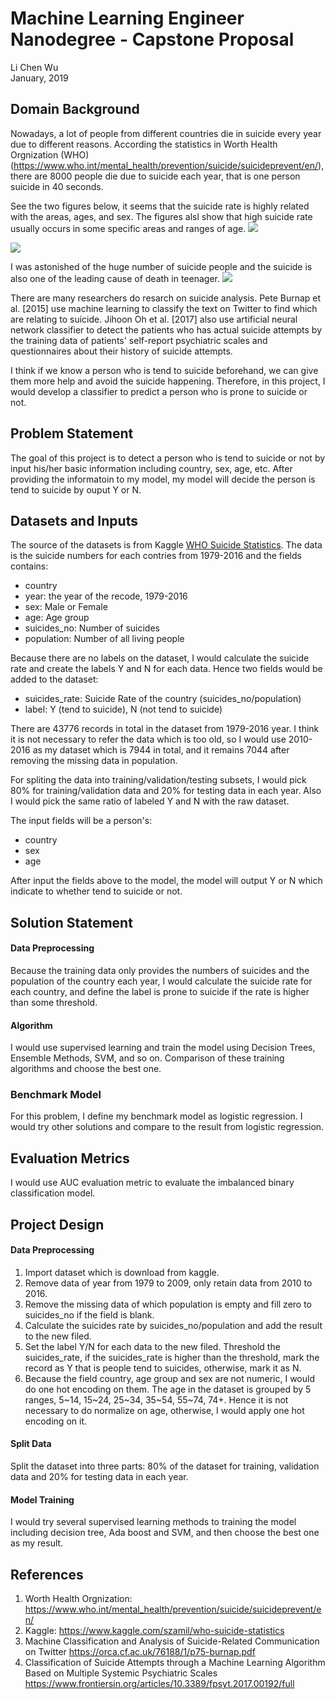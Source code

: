 # Machine Learning Engineer Nanodegree - Capstone Proposal
Li Chen Wu  
January, 2019

## Domain Background
Nowadays, a lot of people from different countries die in suicide every year due to different reasons. According the statistics in Worth Health Orgnization (WHO)(https://www.who.int/mental_health/prevention/suicide/suicideprevent/en/), there are 8000 people die due to suicide each year, that is one person suicide in 40 seconds. 

See the two figures below, it seems that the suicide rate is highly related with the areas, ages, and sex. The figures alsl show that high suicide rate usually occurs in some specific areas and ranges of age.
<img src="https://www.who.int/mental_health/suicide-prevention/Global_AS_suicide_rates_bothsexes_2016.png">

<img src="https://www.who.int/mental_health/suicide-prevention/globally_in_young_people_2016.JPG">

I was astonished of the huge number of suicide people and the suicide is also one of the leading cause of death in teenager.
<img src="https://www.who.int/mental_health/suicide-prevention/15_29_years_death_leading_causes_2016.JPG">

There are many researchers do resarch on suicide analysis. Pete Burnap et al. [2015] use machine learning to classify the text on Twitter to find which are relating to suicide. Jihoon Oh et al. [2017] also use 
artificial neural network classifier to detect the patients who has actual suicide attempts by the training data of patients' self-report psychiatric scales and questionnaires about their history of suicide attempts. 

I think if we know a person who is tend to  suicide beforehand, we can give them more help and avoid the suicide happening. Therefore, in this project, I would develop a classifier to predict a person who is prone to suicide or not.

## Problem Statement

The goal of this project is to detect a person who is tend to suicide or not by input his/her basic information including country, sex, age, etc. After providing the informatoin to my model, my model will decide the person is tend to suicide by ouput Y or N.

## Datasets and Inputs
The source of the datasets is from Kaggle [WHO Suicide Statistics](https://www.kaggle.com/szamil/who-suicide-statistics). The data is the suicide numbers for each contries from 1979-2016 and the fields contains:

* country
* year: the year of the recode, 1979-2016
* sex: Male or Female
* age: Age group
* suicides_no: Number of suicides
* population: Number of all living people

Because there are no labels on the dataset, I would calculate the suicide rate and create the labels Y and N for each data. Hence two fields would be added to the dataset:
* suicides_rate: Suicide Rate of the country (suicides_no/population)
* label: Y (tend to suicide), N (not tend to suicide)

There are 43776 records in total in the dataset from 1979-2016 year. I think it is not necessary to refer the data which is too old, so I would use 2010-2016 as my dataset which is 7944 in total, and it remains 7044 after removing the missing data in population. 

For spliting the data into training/validation/testing subsets, I would pick 80% for training/validation data and 20% for testing data in each year. Also I would pick the same ratio of labeled Y and N with the raw dataset.

The input fields will be a person's:
* country
* sex
* age

After input the fields above to the model, the model will output Y or N which indicate to whether tend to suicide or not.

## Solution Statement
#### Data Preprocessing
Because the training data only provides the numbers of suicides and the population of the country each year, I would calculate the suicide rate for each country, and define the label is prone to suicide if the rate is higher than some threshold.

#### Algorithm
I would use supervised learning and train the model using 
Decision Trees, Ensemble Methods, SVM, and so on. Comparison of these training algorithms and choose the best one.

### Benchmark Model
For this problem, I define my benchmark model as logistic regression. I would try other solutions and compare to the result from logistic regression.

## Evaluation Metrics
I would use AUC evaluation metric to evaluate the imbalanced binary classification model.

## Project Design
#### Data Preprocessing
1. Import dataset which is download from kaggle.
2. Remove data of year from 1979 to 2009, only retain data from 2010 to 2016.
3. Remove the missing data of which population is empty and fill zero to suicides_no if the field is blank.
4. Calculate the suicides rate by suicides_no/population and add the result to the new filed.
5. Set the label Y/N for each data to the new filed.
Threshold the suicides_rate, if the suicides_rate is higher than the threshold, mark the record as Y that is people tend to suicides, otherwise, mark it as N.
6. Because the field country, age group and sex are not numeric, I would do one hot encoding on them.
The age in the dataset is grouped by 5 ranges, 5~14, 15~24, 25~34, 35~54, 55~74, 74+. Hence it is not necessary to do normalize on age, otherwise, I would apply one hot encoding on it.

#### Split Data
Split the dataset into three parts: 80% of the dataset for training, validation data and 20% for testing data in each year.

#### Model Training
I would try several supervised learning methods to training the model including decision tree, Ada boost and SVM, and then choose the best one as my result.

## References
1. Worth Health Orgnization: https://www.who.int/mental_health/prevention/suicide/suicideprevent/en/
2. Kaggle: https://www.kaggle.com/szamil/who-suicide-statistics
3. Machine Classification and Analysis of Suicide-Related Communication on Twitter
https://orca.cf.ac.uk/76188/1/p75-burnap.pdf
4. Classification of Suicide Attempts through a Machine Learning Algorithm Based on Multiple Systemic Psychiatric Scales
https://www.frontiersin.org/articles/10.3389/fpsyt.2017.00192/full
